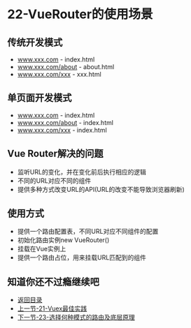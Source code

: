 # 22-VueRouter的使用场景

## 传统开发模式

* www.xxx.com - index.html
* www.xxx.com/about - about.html
* www.xxx.com/xxx - xxx.html

## 单页面开发模式

* www.xxx.com - index.html
* www.xxx.com/about - index.html
* www.xxx.com/xxx - index.html

## Vue Router解决的问题

* 监听URL的变化，并在变化前后执行相应的逻辑
* 不同的URL对应不同的组件
* 提供多种方式改变URL的API(URL的改变不能导致浏览器刷新)

## 使用方式

* 提供一个路由配置表，不同URL对应不同组件的配置
* 初始化路由实例new VueRouter()
* 挂载在Vue实例上
* 提供一个路由占位，用来挂载URL匹配到的组件

## 知道你还不过瘾继续吧       

* [返回目录](../../README.md)
* [上一节-21-Vuex最佳实践](../02-生态篇/21-Vuex最佳实践.md)
* [下一节-23-选择何种模式的路由及底层原理](../02-生态篇/23-选择何种模式的路由及底层原理.md)
